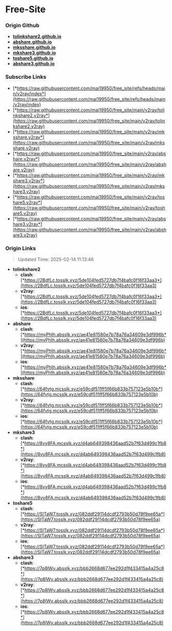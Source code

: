 # Free-Site

### Origin Github

- [**tolinkshare2.github.io**](https://github.com/tolinkshare2/tolinkshare2.github.io)
- [**abshare.github.io**](https://github.com/abshare/abshare.github.io)
- [**mksshare.github.io**](https://github.com/mksshare/mksshare.github.io)
- [**mkshare3.github.io**](https://github.com/mkshare3/mkshare3.github.io)
- [**toshare5.github.io**](https://github.com/toshare5/toshare5.github.io)
- [**abshare3.github.io**](https://github.com/abshare3/abshare3.github.io)

### Subscribe Links

- [*https://raw.githubusercontent.com/mai19950/free_site/refs/heads/main/v2ray/index*](https://raw.githubusercontent.com/mai19950/free_site/refs/heads/main/v2ray/index)
- [*https://raw.githubusercontent.com/mai19950/free_site/main/v2ray/tolinkshare2.v2ray*](https://raw.githubusercontent.com/mai19950/free_site/main/v2ray/tolinkshare2.v2ray)
- [*https://raw.githubusercontent.com/mai19950/free_site/main/v2ray/mksshare.v2ray*](https://raw.githubusercontent.com/mai19950/free_site/main/v2ray/mksshare.v2ray)
- [*https://raw.githubusercontent.com/mai19950/free_site/main/v2ray/abshare.v2ray*](https://raw.githubusercontent.com/mai19950/free_site/main/v2ray/abshare.v2ray)
- [*https://raw.githubusercontent.com/mai19950/free_site/main/v2ray/mkshare3.v2ray*](https://raw.githubusercontent.com/mai19950/free_site/main/v2ray/mkshare3.v2ray)
- [*https://raw.githubusercontent.com/mai19950/free_site/main/v2ray/toshare5.v2ray*](https://raw.githubusercontent.com/mai19950/free_site/main/v2ray/toshare5.v2ray)
- [*https://raw.githubusercontent.com/mai19950/free_site/main/v2ray/abshare3.v2ray*](https://raw.githubusercontent.com/mai19950/free_site/main/v2ray/abshare3.v2ray)

### Origin Links

> Updated Time: 2025-02-14 11:13:46

- **tolinkshare2**
  - **clash**: [*https://2BdfLc.tosslk.xyz/5de104fed5727db7f4bafc0f16f33aa3*](https://2BdfLc.tosslk.xyz/5de104fed5727db7f4bafc0f16f33aa3)
  - **v2ray**: [*https://2BdfLc.tosslk.xyz/5de104fed5727db7f4bafc0f16f33aa3*](https://2BdfLc.tosslk.xyz/5de104fed5727db7f4bafc0f16f33aa3)
  - **ios**: [*https://2BdfLc.tosslk.xyz/5de104fed5727db7f4bafc0f16f33aa3*](https://2BdfLc.tosslk.xyz/5de104fed5727db7f4bafc0f16f33aa3)
- **abshare**
  - **clash**: [*https://myPhIh.absslk.xyz/ae41e81580e7b78a76a34609e3df996b*](https://myPhIh.absslk.xyz/ae41e81580e7b78a76a34609e3df996b)
  - **v2ray**: [*https://myPhIh.absslk.xyz/ae41e81580e7b78a76a34609e3df996b*](https://myPhIh.absslk.xyz/ae41e81580e7b78a76a34609e3df996b)
  - **ios**: [*https://myPhIh.absslk.xyz/ae41e81580e7b78a76a34609e3df996b*](https://myPhIh.absslk.xyz/ae41e81580e7b78a76a34609e3df996b)
- **mksshare**
  - **clash**: [*https://64fvtg.mcsslk.xyz/e59cdf511ff5f66b833b757123e5b10b*](https://64fvtg.mcsslk.xyz/e59cdf511ff5f66b833b757123e5b10b)
  - **v2ray**: [*https://64fvtg.mcsslk.xyz/e59cdf511ff5f66b833b757123e5b10b*](https://64fvtg.mcsslk.xyz/e59cdf511ff5f66b833b757123e5b10b)
  - **ios**: [*https://64fvtg.mcsslk.xyz/e59cdf511ff5f66b833b757123e5b10b*](https://64fvtg.mcsslk.xyz/e59cdf511ff5f66b833b757123e5b10b)
- **mkshare3**
  - **clash**: [*https://8vy8FA.mcsslk.xyz/d4ab649398436aad52b7f63d499c1fb8*](https://8vy8FA.mcsslk.xyz/d4ab649398436aad52b7f63d499c1fb8)
  - **v2ray**: [*https://8vy8FA.mcsslk.xyz/d4ab649398436aad52b7f63d499c1fb8*](https://8vy8FA.mcsslk.xyz/d4ab649398436aad52b7f63d499c1fb8)
  - **ios**: [*https://8vy8FA.mcsslk.xyz/d4ab649398436aad52b7f63d499c1fb8*](https://8vy8FA.mcsslk.xyz/d4ab649398436aad52b7f63d499c1fb8)
- **toshare5**
  - **clash**: [*https://SITaW7.tosslk.xyz/082ddf29114dcdf2793b50d78f9ee65a*](https://SITaW7.tosslk.xyz/082ddf29114dcdf2793b50d78f9ee65a)
  - **v2ray**: [*https://SITaW7.tosslk.xyz/082ddf29114dcdf2793b50d78f9ee65a*](https://SITaW7.tosslk.xyz/082ddf29114dcdf2793b50d78f9ee65a)
  - **ios**: [*https://SITaW7.tosslk.xyz/082ddf29114dcdf2793b50d78f9ee65a*](https://SITaW7.tosslk.xyz/082ddf29114dcdf2793b50d78f9ee65a)
- **abshare3**
  - **clash**: [*https://7p8lWy.absslk.xyz/bbb2668d677ee292d1f433415a4a25c8*](https://7p8lWy.absslk.xyz/bbb2668d677ee292d1f433415a4a25c8)
  - **v2ray**: [*https://7p8lWy.absslk.xyz/bbb2668d677ee292d1f433415a4a25c8*](https://7p8lWy.absslk.xyz/bbb2668d677ee292d1f433415a4a25c8)
  - **ios**: [*https://7p8lWy.absslk.xyz/bbb2668d677ee292d1f433415a4a25c8*](https://7p8lWy.absslk.xyz/bbb2668d677ee292d1f433415a4a25c8)
